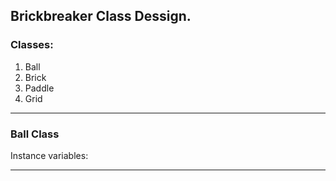 ## Brickbreaker Class Dessign.

### Classes:
  1. Ball
  2. Brick
  3. Paddle
  4. Grid

---

### Ball Class
Instance variables:

---
